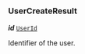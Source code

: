 

### UserCreateResult





  
<article>

***id*** [`UserId`](/storybook/user-model--page#userid) 

Identifier of the user.

</article>

